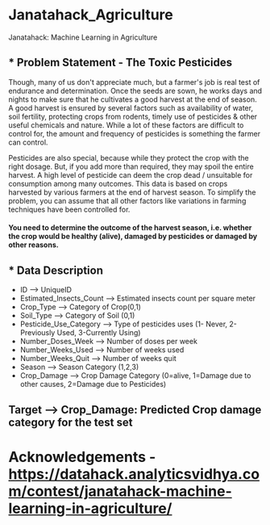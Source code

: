# Janatahack_Agriculture

Janatahack: Machine Learning in Agriculture


## * Problem Statement - The Toxic Pesticides

Though, many of us don't appreciate much, but a farmer's job is real test of endurance and determination. Once the seeds are sown, he works days and nights to make sure that he cultivates a good harvest at the end of season. A good harvest is ensured by several factors such as availability of water, soil fertility, protecting crops from rodents, timely use of pesticides & other useful chemicals and nature. While a lot of these factors are difficult to control for, the amount and frequency of pesticides is something the farmer can control.

Pesticides are also special, because while they protect the crop with the right dosage. But, if you add more than required, they may spoil the entire harvest. A high level of pesticide can deem the crop dead / unsuitable for consumption among many outcomes. This data is based on crops harvested by various farmers at the end of harvest season. To simplify the problem, you can assume that all other factors like variations in farming techniques have been controlled for.

#### You need to determine the outcome of the harvest season, i.e. whether the crop would be healthy (alive), damaged by pesticides or damaged by other reasons.




## * Data Description
* ID --> UniqueID
* Estimated_Insects_Count --> Estimated insects count per square meter
* Crop_Type --> Category of Crop(0,1)
* Soil_Type --> Category of Soil (0,1)
* Pesticide_Use_Category --> Type of pesticides uses (1- Never, 2-Previously Used, 3-Currently Using)
* Number_Doses_Week --> Number of doses per week
* Number_Weeks_Used --> Number of weeks used
* Number_Weeks_Quit --> Number of weeks quit
* Season --> Season Category (1,2,3)
* Crop_Damage	--> Crop Damage Category (0=alive, 1=Damage due to other causes, 2=Damage due to Pesticides)




## Target --> Crop_Damage: Predicted Crop damage category for the test set 




# Acknowledgements - https://datahack.analyticsvidhya.com/contest/janatahack-machine-learning-in-agriculture/
